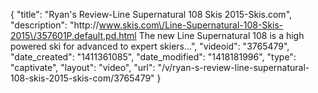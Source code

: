{
    "title": "Ryan's Review-Line Supernatural 108 Skis 2015-Skis.com",
    "description": "http:\/\/www.skis.com\/Line-Supernatural-108-Skis-2015\/357601P,default,pd.html The new Line Supernatural 108 is a high powered ski for advanced to expert skiers...",
    "videoid": "3765479",
    "date_created": "1411361085",
    "date_modified": "1418181996",
    "type": "captivate",
    "layout": "video",
    "url": "\/v\/ryan-s-review-line-supernatural-108-skis-2015-skis-com\/3765479"
}